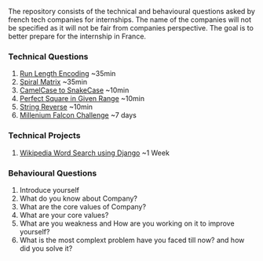 The repository consists of the technical and behavioural questions asked by french tech companies for internships. The name of the companies will not be specified as it will not be fair from companies perspective. The goal is to better prepare for the internship in France.


### Technical Questions
1. [Run Length Encoding](https://leetcode.com/problems/string-compression/) ~35min
2. [Spiral Matrix](https://leetcode.com/problems/spiral-matrix/) ~35min
3. [CamelCase to SnakeCase](https://www.geeksforgeeks.org/python-program-to-convert-camel-case-string-to-snake-case/) ~10min
4. [Perfect Square in Given Range](https://www.geeksforgeeks.org/print-all-perfect-squares-from-the-given-range/) ~10min
5. [String Reverse](https://leetcode.com/problems/reverse-string/) ~10min
6. [Millenium Falcon Challenge](https://github.com/dataiku/millenium-falcon-challenge) ~7 days

### Technical Projects
1. [Wikipedia Word Search using Django](https://github.com/khadkarajesh/wikipedia-word-search) ~1 Week


### Behavioural Questions
1. Introduce yourself
2. What do you know about Company?
3. What are the core values of Company?
4. What are your core values?
5. What are you weakness and How are you working on it to improve yourself?
6. What is the most complext problem have you faced till now? and how did you solve it? 
